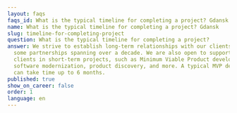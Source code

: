 ```yaml
---
layout: faqs
faqs_id: What is the typical timeline for completing a project? Gdansk
name: What is the typical timeline for completing a project? Gdansk
slug: timeline-for-completing-project
question: What is the typical timeline for completing a project?
answer: We strive to establish long-term relationships with our clients, with
  some partnerships spanning over a decade. We are also open to supporting our
  clients in short-term projects, such as Minimum Viable Product development,
  software modernization, product discovery, and more. A typical MVP development
  can take time up to 6 months.
published: true
show_on_career: false
order: 1
language: en
---
```

